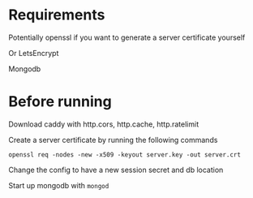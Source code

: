 Requirements
============
Potentially openssl if you want to generate a server certificate yourself

Or LetsEncrypt

Mongodb

Before running
==============
Download caddy with http.cors, http.cache, http.ratelimit

Create a server certificate by running the following commands
```
openssl req -nodes -new -x509 -keyout server.key -out server.crt
```
Change the config to have a new session secret and db location

Start up mongodb with `mongod`
